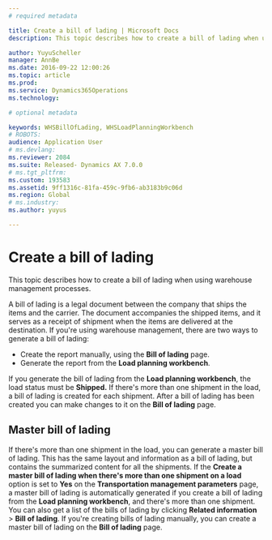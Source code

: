 ```yaml
---
# required metadata

title: Create a bill of lading | Microsoft Docs
description: This topic describes how to create a bill of lading when using warehouse management processes. 

author: YuyuScheller
manager: AnnBe
ms.date: 2016-09-22 12:00:26
ms.topic: article
ms.prod: 
ms.service: Dynamics365Operations
ms.technology: 

# optional metadata

keywords: WHSBillOfLading, WHSLoadPlanningWorkbench
# ROBOTS: 
audience: Application User
# ms.devlang: 
ms.reviewer: 2084
ms.suite: Released- Dynamics AX 7.0.0
# ms.tgt_pltfrm: 
ms.custom: 193583
ms.assetid: 9ff1316c-81fa-459c-9fb6-ab3183b9c06d
ms.region: Global
# ms.industry: 
ms.author: yuyus

---
```


# Create a bill of lading

This topic describes how to create a bill of lading when using warehouse management processes. 


A bill of lading is a legal document between the company that ships the items and the carrier. The document accompanies the shipped items, and it serves as a receipt of shipment when the items are delivered at the destination. If you're using warehouse management, there are two ways to generate a bill of lading:

-   Create the report manually, using the **Bill of lading** page.
-   Generate the report from the **Load planning workbench**.

If you generate the bill of lading from the **Load planning workbench**, the load status must be **Shipped.** If there's more than one shipment in the load, a bill of lading is created for each shipment. After a bill of lading has been created you can make changes to it on the **Bill of lading** page.

## Master bill of lading
If there's more than one shipment in the load, you can generate a master bill of lading. This has the same layout and information as a bill of lading, but contains the summarized content for all the shipments. If the **Create a master bill of lading when there's more than one shipment on a load** option is set to **Yes** on the **Transportation management parameters** page, a master bill of lading is automatically generated if you create a bill of lading from the **Load planning workbench**, and there's more than one shipment. You can also get a list of the bills of lading by clicking **Related information** &gt; **Bill of lading**. If you're creating bills of lading manually, you can create a master bill of lading on the **Bill of lading** page.

